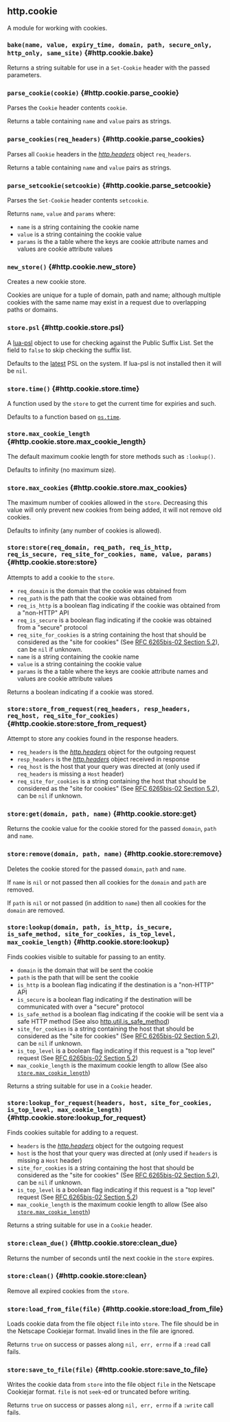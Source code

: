 ## http.cookie

A module for working with cookies.

### `bake(name, value, expiry_time, domain, path, secure_only, http_only, same_site)` <!-- --> {#http.cookie.bake}

Returns a string suitable for use in a `Set-Cookie` header with the passed parameters.


### `parse_cookie(cookie)` <!-- --> {#http.cookie.parse_cookie}

Parses the `Cookie` header contents `cookie`.

Returns a table containing `name` and `value` pairs as strings.


### `parse_cookies(req_headers)` <!-- --> {#http.cookie.parse_cookies}

Parses all `Cookie` headers in the [*http.headers*](#http.headers) object `req_headers`.

Returns a table containing `name` and `value` pairs as strings.


### `parse_setcookie(setcookie)` <!-- --> {#http.cookie.parse_setcookie}

Parses the `Set-Cookie` header contents `setcookie`.

Returns `name`, `value` and `params` where:

  - `name` is a string containing the cookie name
  - `value` is a string containing the cookie value
  - `params` is the a table where the keys are cookie attribute names and values are cookie attribute values


### `new_store()` <!-- --> {#http.cookie.new_store}

Creates a new cookie store.

Cookies are unique for a tuple of domain, path and name;
although multiple cookies with the same name may exist in a request due to overlapping paths or domains.


### `store.psl` <!-- --> {#http.cookie.store.psl}

A [lua-psl](https://github.com/daurnimator/lua-psl) object to use for checking against the Public Suffix List.
Set the field to `false` to skip checking the suffix list.

Defaults to the [latest](https://rockdaboot.github.io/libpsl/libpsl-Public-Suffix-List-functions.html#psl-latest) PSL on the system. If lua-psl is not installed then it will be `nil`.


### `store.time()` <!-- --> {#http.cookie.store.time}

A function used by the `store` to get the current time for expiries and such.

Defaults to a function based on [`os.time`](https://www.lua.org/manual/5.3/manual.html#pdf-os.time).


### `store.max_cookie_length` <!-- --> {#http.cookie.store.max_cookie_length}

The default maximum cookie length for store methods such as `:lookup()`.

Defaults to infinity (no maximum size).


### `store.max_cookies` <!-- --> {#http.cookie.store.max_cookies}

The maximum number of cookies allowed in the `store`.
Decreasing this value will only prevent new cookies from being added, it will not remove old cookies.

Defaults to infinity (any number of cookies is allowed).


### `store:store(req_domain, req_path, req_is_http, req_is_secure, req_site_for_cookies, name, value, params)` <!-- --> {#http.cookie.store:store}

Attempts to add a cookie to the `store`.

  - `req_domain` is the domain that the cookie was obtained from
  - `req_path` is the path that the cookie was obtained from
  - `req_is_http` is a boolean flag indicating if the cookie was obtained from a "non-HTTP" API
  - `req_is_secure` is a boolean flag indicating if the cookie was obtained from a "secure" protocol
  - `req_site_for_cookies` is a string containing the host that should be considered as the "site for cookies" (See [RFC 6265bis-02 Section 5.2](https://tools.ietf.org/html/draft-ietf-httpbis-rfc6265bis-02#section-5.2)), can be `nil` if unknown.
  - `name` is a string containing the cookie name
  - `value` is a string containing the cookie value
  - `params` is the a table where the keys are cookie attribute names and values are cookie attribute values

Returns a boolean indicating if a cookie was stored.


### `store:store_from_request(req_headers, resp_headers, req_host, req_site_for_cookies)` <!-- --> {#http.cookie.store:store_from_request}

Attempt to store any cookies found in the response headers.

  - `req_headers` is the [*http.headers*](#http.headers) object for the outgoing request
  - `resp_headers` is the [*http.headers*](#http.headers) object received in response
  - `req_host` is the host that your query was directed at (only used if `req_headers` is missing a `Host` header)
  - `req_site_for_cookies` is a string containing the host that should be considered as the "site for cookies" (See [RFC 6265bis-02 Section 5.2](https://tools.ietf.org/html/draft-ietf-httpbis-rfc6265bis-02#section-5.2)), can be `nil` if unknown.


### `store:get(domain, path, name)` <!-- --> {#http.cookie.store:get}

Returns the cookie value for the cookie stored for the passed `domain`, `path` and `name`.


### `store:remove(domain, path, name)` <!-- --> {#http.cookie.store:remove}

Deletes the cookie stored for the passed `domain`, `path` and `name`.

If `name` is `nil` or not passed then all cookies for the `domain` and `path` are removed.

If `path` is `nil` or not passed (in addition to `name`) then all cookies for the `domain` are removed.


### `store:lookup(domain, path, is_http, is_secure, is_safe_method, site_for_cookies, is_top_level, max_cookie_length)` <!-- --> {#http.cookie.store:lookup}

Finds cookies visible to suitable for passing to an entity.

  - `domain` is the domain that will be sent the cookie
  - `path` is the path that will be sent the cookie
  - `is_http` is a boolean flag indicating if the destination is a "non-HTTP" API
  - `is_secure` is a boolean flag indicating if the destination will be communicated with over a "secure" protocol
  - `is_safe_method` is a boolean flag indicating if the cookie will be sent via a safe HTTP method (See also [http.util.is_safe_method](#http.util.is_safe_method))
  - `site_for_cookies` is a string containing the host that should be considered as the "site for cookies" (See [RFC 6265bis-02 Section 5.2](https://tools.ietf.org/html/draft-ietf-httpbis-rfc6265bis-02#section-5.2)), can be `nil` if unknown.
  - `is_top_level` is a boolean flag indicating if this request is a "top level" request (See [RFC 6265bis-02 Section 5.2](https://tools.ietf.org/html/draft-ietf-httpbis-rfc6265bis-02#section-5.2))
  - `max_cookie_length` is the maximum cookie length to allow (See also [`store.max_cookie_length`](#http.cookie.store.max_cookie_length))

Returns a string suitable for use in a `Cookie` header.


### `store:lookup_for_request(headers, host, site_for_cookies, is_top_level, max_cookie_length)` <!-- --> {#http.cookie.store:lookup_for_request}

Finds cookies suitable for adding to a request.

  - `headers` is the [*http.headers*](#http.headers) object for the outgoing request
  - `host` is the host that your query was directed at (only used if `headers` is missing a `Host` header)
  - `site_for_cookies` is a string containing the host that should be considered as the "site for cookies" (See [RFC 6265bis-02 Section 5.2](https://tools.ietf.org/html/draft-ietf-httpbis-rfc6265bis-02#section-5.2)), can be `nil` if unknown.
  - `is_top_level` is a boolean flag indicating if this request is a "top level" request (See [RFC 6265bis-02 Section 5.2](https://tools.ietf.org/html/draft-ietf-httpbis-rfc6265bis-02#section-5.2))
  - `max_cookie_length` is the maximum cookie length to allow (See also [`store.max_cookie_length`](#http.cookie.store.max_cookie_length))

Returns a string suitable for use in a `Cookie` header.


### `store:clean_due()` <!-- --> {#http.cookie.store:clean_due}

Returns the number of seconds until the next cookie in the `store` expires.


### `store:clean()` <!-- --> {#http.cookie.store:clean}

Remove all expired cookies from the `store`.


### `store:load_from_file(file)` <!-- --> {#http.cookie.store:load_from_file}

Loads cookie data from the file object `file` into `store`.
The file should be in the Netscape Cookiejar format.
Invalid lines in the file are ignored.

Returns `true` on success or passes along `nil, err, errno` if a `:read` call fails.


### `store:save_to_file(file)` <!-- --> {#http.cookie.store:save_to_file}

Writes the cookie data from `store` into the file object `file` in the Netscape Cookiejar format.
`file` is not `seek`-ed or truncated before writing.

Returns `true` on success or passes along `nil, err, errno` if a `:write` call fails.
